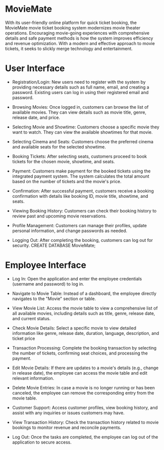 # MovieMate
With its user-friendly online platform for quick ticket booking, the MovieMate movie ticket booking system modernizes movie theater operations. Encouraging movie-going experiences with comprehensive details and safe payment methods is how the system improves efficiency and revenue optimization. With a modern and effective approach to movie tickets, it seeks to slickly merge technology and entertainment.

# User Interface

* Registration/Login: New users need to register with the system by providing necessary details such as full name, email, and creating a password. Existing users can log in using their registered email and password.

* Browsing Movies: Once logged in, customers can browse the list of available movies. They can view details such as movie title, genre, release date, and price.

* Selecting Movie and Showtime: Customers choose a specific movie they want to watch. They can view the available showtimes for that movie.

* Selecting Cinema and Seats: Customers choose the preferred cinema and available seats for the selected showtime.

* Booking Tickets: After selecting seats, customers proceed to book tickets for the chosen movie, showtime, and seats.

* Payment: Customers make payment for the booked tickets using the integrated payment system. The system calculates the total amount based on the number of tickets and the movie's price.
 
* Confirmation: After successful payment, customers receive a booking confirmation with details like booking ID, movie title, showtime, and seats.

* Viewing Booking History: Customers can check their booking history to review past and upcoming movie reservations.

* Profile Management: Customers can manage their profiles, update personal information, and change passwords as needed.

* Logging Out: After completing the booking, customers can log out for security.
CREATE DATABASE MovieMate;

# Employee Interface

* Log In: Open the application and enter the employee credentials (username and password) to log in.

* Navigate to Movie Table: Instead of a dashboard, the employee directly navigates to the "Movie" section or table.

* View Movie List: Access the movie table to view a comprehensive list of all available movies, including details such as title, genre, release date, and current status.

* Check Movie Details: Select a specific movie to view detailed information like genre, release date, duration, language, description, and ticket price

* Transaction Processing: Complete the booking transaction by selecting the number of tickets, confirming seat choices, and processing the payment.

* Edit Movie Details: If there are updates to a movie's details (e.g., change in release date), the employee can access the movie table and edit relevant information.

* Delete Movie Entries: In case a movie is no longer running or has been canceled, the employee can remove the corresponding entry from the movie table.

* Customer Support: Access customer profiles, view booking history, and assist with any inquiries or issues customers may have.

* View Transaction History: Check the transaction history related to movie bookings to monitor revenue and reconcile payments.

* Log Out: Once the tasks are completed, the employee can log out of the application to secure access.

